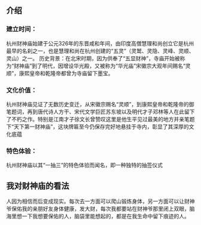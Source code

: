 ## 介绍
### 建立时间：
杭州财神庙始建于公元326年的东晋咸和年间，由印度高僧慧理和尚创立它是杭州最早的名刹之一，也是慧理和尚在杭州创建的“五灵”（灵鹫、灵隐、灵峰、灵顺、灵山）之一。
历史背景：在北宋时期，因为供奉了“五显财神”，寺庙开始被称为“财神庙”到了明代，因增设华光殿，又被称为“华光庙”宋徽宗大观年间赐名“灵顺”，康熙皇帝和乾隆帝都曾为寺庙留下墨宝。
### 文化价值：
杭州财神庙见证了无数历史变迁，从宋徽宗赐名“灵顺”，到康熙皇帝和乾隆帝的御笔题词，再到唐代诗人方干、宋代文学巨匠苏东坡以及明代才子邓林等人在此留下了不朽之作。特别是江南才子徐文长曾赞叹这里是他生平见过最美的地方并亲笔题下“天下第一财神庙”，这块牌匾至今仍保存完好地悬挂于寺内，彰显了其深厚的文化底蕴
### 特色体验：
杭州财神庙以其“一抽三”的特色体验而闻名，即一种独特的抽签仪式
## 我对财神庙的看法
人因为相信而后变成现实。每次去一方面可以爬山锻炼身体，另一方面可以让财神爷保佑我的亲朋好友身体健康，发大财，每次我都要站在财神爷那里闭上双眼，脑海里想一下我想要保佑的人，脑袋里能想起的，都是在我生命中留下痕迹的人。